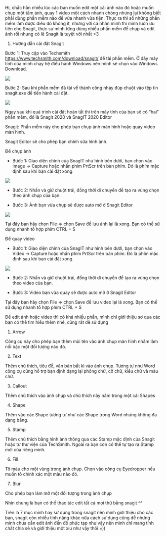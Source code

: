 Hi, chắc hẳn nhiều lúc các bạn muốn edit một cái ảnh nào đó hoặc muốn chụp một tấm ảnh, quay 1 video một cách nhanh chóng nhưng lại không biết phải dùng phần mềm nào để vừa nhanh vừa tiện. Thực ra thì số những phần mềm làm được điều đó không ít, nhưng với cá nhân mình thì mình luôn ưu tiên cho Snagit, thực sự mình từng dùng nhiều phần mềm để chụp và edit ảnh rồi nhưng có lẽ Snagit là tuyệt vời nhất <3

1. Hướng dẫn cài đặt Snagit 

Bước 1: Truy cập vào Techsmith https://www.techsmith.com/download/snagit/ để tải phần mềm. Ở đây máy tính của mình chạy hệ điều hành Windows nên mình sẽ chọn vào Windows Download.

![](https://images.viblo.asia/5f97117d-b845-4e03-805c-f8beb8994ace.png)

Bước 2: Sau khi phần mềm đã tải về thành công nháy đúp chuột vào tệp tin snagit.exe để tiến hành cài đặt.

![](https://images.viblo.asia/120cf67c-5bc6-49b7-8d89-d70cb6a2b953.png)

Ngay sau khi quá trình cài đặt hoàn tất thì trên máy tính của bạn sẽ có “hai” phần mềm, đó là Snagit 2020 và SnagIT 2020 Editor

Snagit: Phần mềm này cho phép bạn chụp ảnh màn hình hoặc quay video màn hình.

Snagit Editor sẽ cho phép bạn chỉnh sửa hình ảnh.

Để chụp ảnh 

+ Bước 1: Giao diện chính của SnagIT như hình bên dưới, bạn chọn vào Image -> Capture hoặc nhấn phím PrtScr trên bàn phím. Đó là phím mặc định sau khi bạn cài đặt xong.

![](https://images.viblo.asia/671d525f-9a77-4de8-9bb7-f8f174aca847.PNG)

+ Bước 2: Nhấn và giữ chuột trái, đồng thời di chuyển để tạo ra vùng chọn theo ảnh chụp của bạn.

+ Bước 3: Ảnh bạn vừa chụp sẽ được auto mở ở Snagit Editor 

![](https://images.viblo.asia/2b39cb09-1a3d-4af6-9d7a-3645791254b9.PNG)

Tại đây bạn hãy chọn File => chọn Save để lưu ảnh lại là xong. Bạn có thể sử dụng nhanh tổ hợp phím CTRL + S

Để quay video 

+ Bước 1: Giao diện chính của SnagIT như hình bên dưới, bạn chọn vào Video  -> Capture hoặc nhấn phím PrtScr trên bàn phím. Đó là phím mặc định sau khi bạn cài đặt xong.

![](https://images.viblo.asia/713f0dff-8685-4b7a-b1d8-b018b4bc3217.PNG)

+ Bước 2: Nhấn và giữ chuột trái, đồng thời di chuyển để tạo ra vùng chọn theo video của bạn.

+ Bước 3: Video bạn vừa quay sẽ được auto mở ở Snagit Editor

Tại đây bạn hãy chọn File => chọn Save để lưu video lại là xong. Bạn có thể sử dụng nhanh tổ hợp phím CTRL + S

Để edit ảnh hoặc video thì có khá nhiều phần, mình chỉ giới thiệu sơ qua các bạn có thể tìm hiểu thêm nhé, cũng rất dễ sử dụng 

1. Arrow

Công cụ này cho phép bạn thêm mũi tên vào ảnh chụp màn hình nhằm làm nổi bậc một đối tượng nào đó.

2. Text

Thêm chú thích, tiêu đề, văn bản bất kì vào ảnh chụp. Tương tự như Word công cụ cũng hỗ trợ bạn định dạng lại phông chữ, cỡ chữ, kiểu chữ và màu chữ.

3. Callout

Thêm chú thích vào ảnh chụp và chú thích này nằm trong một cái Shapes 

4. Shape

Thêm vào các Shape tương tự như các Shape trong Word nhưng không đa dạng bằng.

5. Stamp 

Thêm chú thích bằng hình ảnh thông qua các Stamp mặc định của Snagit hoặc từ thư viện của TechSmith. Ngoài ra bạn còn có thể tự tạo ra Stamp mới của riêng mình.

6. Fill

Tô màu cho một vùng trong ảnh chụp. Chọn vào công cụ  Eyedropper nếu muốn tô chính xác một màu nào đó.

7. Blur

Cho phép bạn làm mờ một đối tượng trong ảnh chụp

Nhìn chung là bạn có thể thao tác edit tất cả mọi thứ bằng snagit ^^

Trên là 7 mục mình hay sử dụng trong snagit nên mình giới thiệu cho các bạn, snagit còn nhiều tính năng khác nữa cách sử dụng cũng dễ nhưng mình chưa cần edit ảnh đến độ phức tạp như vậy nên mình chỉ mang tính chất chia sẻ và giới thiệu một xíu như vậy thôi =))